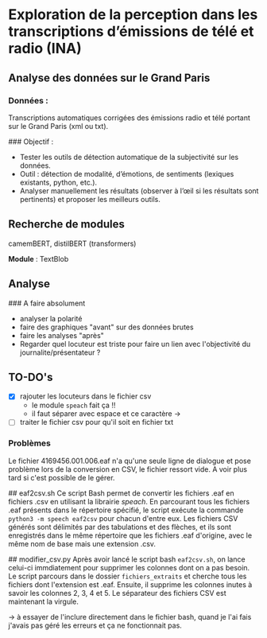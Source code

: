 # Exploration de la perception dans les transcriptions d’émissions de télé et radio (INA)
## Analyse des données sur le Grand Paris
### Données :
Transcriptions automatiques corrigées des émissions radio et télé portant sur le
Grand Paris (xml ou txt).

### Objectif :
* Tester les outils de détection automatique de la subjectivité sur les données.
* Outil : détection de modalité, d’émotions, de sentiments (lexiques
existants, python, etc.).
* Analyser manuellement les résultats (observer à l’œil si les résultats sont
pertinents) et proposer les meilleurs outils.

## Recherche de modules
camemBERT, distilBERT (transformers)

__Module__ : TextBlob

## Analyse
### A faire absolument 
* analyser la polarité
* faire des graphiques "avant" sur des données brutes
* faire les analyses "après"
* Regarder quel locuteur est triste pour faire un lien avec l'objectivité du journalite/présentateur ?

## TO-DO's
- [X] rajouter les locuteurs dans le fichier csv
	- le module `speach` fait ça !!
	- il faut séparer avec espace et ce caractère →
- [ ] traiter le fichier csv pour qu'il soit en fichier txt

### Problèmes
Le fichier 4169456.001.006.eaf n'a qu'une seule ligne de dialogue et pose problème lors de la
conversion en CSV, le fichier ressort vide. A voir plus tard si c'est possible de le gérer.

## eaf2csv.sh
Ce script Bash permet de convertir les fichiers .eaf en fichiers .csv en utilisant la librairie *speach*. 
En parcourant tous les fichiers .eaf présents dans le répertoire spécifié, le script exécute la commande 
`python3 -m speech eaf2csv` pour chacun d'entre eux. Les fichiers CSV générés sont délimités par des tabulations 
et des flèches, et ils sont enregistrés dans le même répertoire que les fichiers .eaf d'origine, avec le même 
nom de base mais une extension .csv.

## modifier_csv.py
Après avoir lancé le script bash `eaf2csv.sh`, on lance celui-ci immdiatement pour supprimer 
les colonnes dont on a pas besoin. Le script parcours dans le dossier `fichiers_extraits` et
cherche tous les fichiers dont l'extension est .eaf. Ensuite, il supprime les colonnes inutes
à savoir les colonnes 2, 3, 4 et 5. Le séparateur des fichiers CSV est maintenant la virgule.

-> à essayer de l'inclure directement dans le fichier bash, quand je l'ai fais j'avais pas 
géré les erreurs et ça ne fonctionnait pas.
